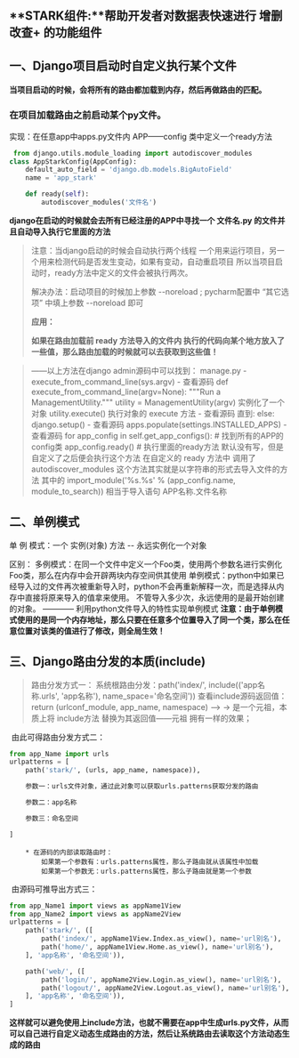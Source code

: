 ## **STARK组件:**帮助开发者对数据表快速进行 增删改查+ 的功能组件

## 一、Django项目启动时自定义执行某个文件

#### 当项目启动的时候，会将所有的路由都加载到内存，然后再做路由的匹配。

### 在项目加载路由之前启动某个py文件。

实现：在任意app中apps.py文件内 APP——config 类中定义一个ready方法

```python
 from django.utils.module_loading import autodiscover_modules
class AppStarkConfig(AppConfig):
    default_auto_field = 'django.db.models.BigAutoField'
    name = 'app_stark'

    def ready(self):
        autodiscover_modules('文件名')
```

**django在启动的时候就会去所有已经注册的APP中寻找一个 文件名.py 的文件并且自动导入执行它里面的方法**

> 注意：当django启动的时候会自动执行两个线程
>     一个用来运行项目，另一个用来检测代码是否发生变动，如果有变动，自动重启项目
>     所以当项目启动时，ready方法中定义的文件会被执行两次。
>
> 解决办法：启动项目的时候加上参数  --noreload ; pycharm配置中 “其它选项” 中填上参数 --noreload 即可
>
> **应用：**
>
> **如果在路由加载前 ready 方法导入的文件内 执行的代码向某个地方放入了一些值，那么路由加载的时候就可以去获取到这些值！**

> ——以上方法在django admin源码中可以找到：
> manage.py - execute_from_command_line(sys.argv) - 查看源码
> def execute_from_command_line(argv=None):
>     """Run a ManagementUtility."""
>     utility = ManagementUtility(argv)  实例化了一个对象
>     utility.execute()  执行对象的 execute 方法    - 查看源码
> 直到:
> else:
>     django.setup()                               - 查看源码
> apps.populate(settings.INSTALLED_APPS)           - 查看源码
> for app_config in self.get_app_configs():  # 找到所有的APP的config类
>                 app_config.ready()  # 执行里面的ready方法  默认没有写，但是自定义了之后便会执行这个方法
>             在自定义的 ready 方法中 调用了 autodiscover_modules 这个方法其实就是以字符串的形式去导入文件的方法
>             其中的 import_module('%s.%s' % (app_config.name, module_to_search)) 相当于导入语句 APP名称.文件名称



## 二、单例模式

单 例 模式：一个 实例(对象) 方法 -- 永远实例化一个对象

区别：
多例模式：在同一个文件中定义一个Foo类，使用两个参数名进行实例化Foo类，那么在内存中会开辟两块内存空间供其使用
单例模式：python中如果已经导入过的文件再次被重新导入时，python不会再重新解释一次，而是选择从内存中直接将原来导入的值拿来使用。
不管导入多少次，永远使用的是最开始创建的对象。 ———— 利用python文件导入的特性实现单例模式
**注意：由于单例模式使用的是同一个内存地址，那么只要在任意多个位置导入了同一个类，那么在任意位置对该类的值进行了修改，则全局生效！**



## 三、Django路由分发的本质(include)

> 路由分发方式一：
>             系统根路由分发：path('index/', include(('app名称.urls', 'app名称'), name_space='命名空间'))
>             查看include源码返回值：return (urlconf_module, app_name, namespace) ——>  -> 是一个元祖，本质上将 include方法 替换为其返回值——元祖 拥有一样的效果；

​    由此可得路由分发方式二：

```python
from app_Name import urls
urlpatterns = [
    path('stark/', (urls, app_name, namespace)),

    参数一：urls文件对象，通过此对象可以获取urls.patterns获取分发的路由

    参数二：app名称

    参数三：命名空间

]
```



        * 在源码的内部读取路由时：
            如果第一个参数有：urls.patterns属性，那么子路由就从该属性中加载
            如果第一个参数无：urls.patterns属性，那么子路由就是第一个参数

​    由源码可推导出方式三：

```python
from app_Name1 import views as appName1View
from app_Name2 import views as appName2View
urlpatterns = [
    path('stark/', ([
        path('index/', appName1View.Index.as_view(), name='url别名'),
        path('home/', appName1View.Home.as_view(), name='url别名'),
    ], 'app名称', '命名空间')),

    path('web/', ([
        path('login/', appName2View.Login.as_view(), name='url别名'),
        path('logout/', appName2View.Logout.as_view(), name='url别名'),
    ], 'app名称', '命名空间')),
]
```

**这样就可以避免使用上include方法，也就不需要在app中生成urls.py文件，从而可以自己进行自定义动态生成路由的方法，然后让系统路由去读取这个方法动态生成的路由**

